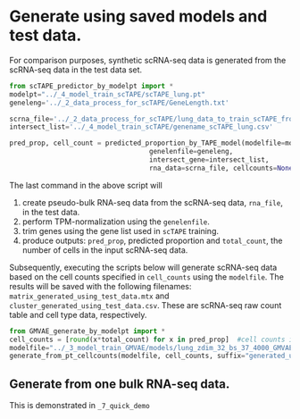 # Generate using saved models and test data.
For comparison purposes, synthetic scRNA-seq data is generated from the scRNA-seq data in the test data set.
```python
from scTAPE_predictor_by_modelpt import *
modelpt="../_4_model_train_scTAPE/scTAPE_lung.pt"
geneleng='../_2_data_process_for_scTAPE/GeneLength.txt'

scrna_file='../_2_data_process_for_scTAPE/lung_data_to_train_scTAPE_from_lung_test.txt'
intersect_list='../_4_model_train_scTAPE/genename_scTAPE_lung.csv'

pred_prop, cell_count = predicted_proportion_by_TAPE_model(modelfile=modelpt, 
                                   genelenfile=geneleng, 
                                   intersect_gene=intersect_list, 
                                   rna_data=scrna_file, cellcounts=None)
```
The last command in the above script will
1. create pseudo-bulk RNA-seq data from the scRNA-seq data, `rna_file`, in the test data.
2. perform TPM-normalization using the `genelenfile`.
3. trim genes using the gene list used in `scTAPE` training.
4. produce outputs: `pred_prop`, predicted proportion and `total_count`, the number of cells in the input scRNA-seq data.

Subsequently, executing the scripts below will generate scRNA-seq data based on the cell counts specified in `cell_counts` using the `modelfile`. The results will be saved with the following filenames: `matrix_generated_using_test_data.mtx` and `cluster_generated_using_test_data.csv`. These are scRNA-seq raw count table and cell type data, respectively.
```python
from GMVAE_generate_by_modelpt import *
cell_counts = [round(x*total_count) for x in pred_prop]  #cell counts in each cell types
modelfile="../_3_model_train_GMVAE/models/lung_zdim_32_bs_37_4000_GMVAE_w_zinb_wholePTmodel.pt" #model saved after the GMVAE training
generate_from_pt_cellcounts(modelfile, cell_counts, suffix="generated_using_test_data")
```
## Generate from one bulk RNA-seq data.
This is demonstrated in `_7_quick_demo`

